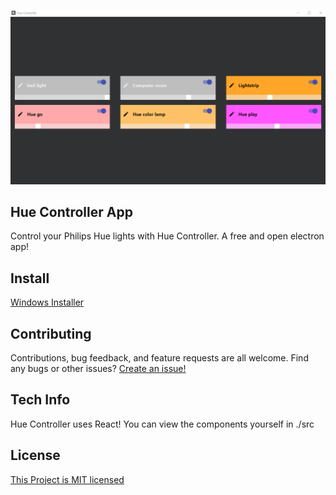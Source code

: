 ![GitHub Logo](/icons/hue1.png)


## Hue Controller App
Control your Philips Hue lights with Hue Controller. A free and open electron app!

## Install
[Windows Installer](https://github.com/MarcDwyer/electron-hue-controller/releases/download/1.1.1/Hue.Controller.Setup.0.1.0.exe)

## Contributing
Contributions, bug feedback, and feature requests are all welcome.
Find any bugs or other issues? [Create an issue!](https://github.com/MarcDwyer/electron-hue-controller/issues)

## Tech Info
Hue Controller uses React! You can view the components yourself in ./src

## License 
[This Project is MIT licensed](https://github.com/MarcDwyer/electron-hue-controller/blob/master/LICENSE)
